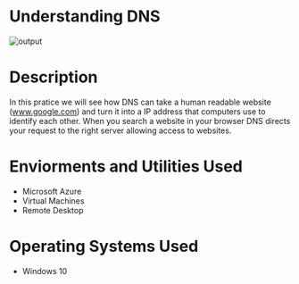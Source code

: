 # Understanding DNS
![output](https://github.com/user-attachments/assets/35580a2f-c6c3-418d-8f0c-a17b4bc0a9f0)

# Description
In this pratice we will see how DNS can take a human readable website (www.google.com) and turn it into a IP address that computers use to identify each other. When you search a website in your browser DNS directs your request to the right server allowing access to websites.
# Enviorments and Utilities Used
 - Microsoft Azure
 - Virtual Machines
 - Remote Desktop
# Operating Systems Used
 - Windows 10
















































